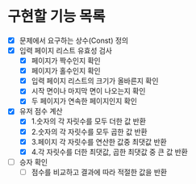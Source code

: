 # 구현할 기능 목록
* [x] 문제에서 요구하는 상수(Const) 정의
* [x] 입력 페이지 리스트 유효성 검사
    * [x] 페이지가 짝수인지 확인
    * [x] 페이지가 홀수인지 확인
    * [x] 입력 페이지 리스트의 크기가 올바른지 확인
    * [x] 시작 면이나 마지막 면이 나오는지 확인
    * [x] 두 페이지가 연속한 페이지인지 확인
* [x] 유저 점수 계산
    * [x] 1.숫자의 각 자릿수를 모두 더한 값 반환
    * [x] 2.숫자의 각 자릿수를 모두 곱한 값 반환
    * [x] 3.페이지 각 자릿수를 연산한 값중 최댓값 반환
    * [x] 4.각 자릿수를 더한 최댓값, 곱한 최댓값 중 큰 값 반환
* [ ] 승자 확인
    * [ ] 점수를 비교하고 결과에 따라 적절한 값을 반환